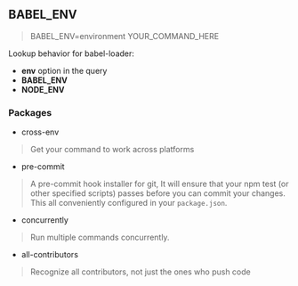 ## BABEL_ENV
> BABEL_ENV=environment YOUR_COMMAND_HERE

Lookup behavior for babel-loader:

- **env** option in the query
- **BABEL_ENV**
- **NODE_ENV**

### Packages

- cross-env
> Get your command to work across platforms

- pre-commit
>  A pre-commit hook installer for git, It will ensure that your npm test (or other specified scripts) passes before you can commit your changes. This all conveniently configured in your `package.json`.

- concurrently
> Run multiple commands concurrently. 

- all-contributors
> Recognize all contributors, not just the ones who push code

